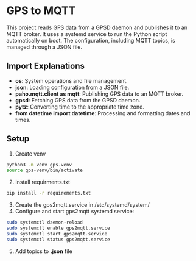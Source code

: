 # GPS to MQTT
This project reads GPS data from a GPSD daemon and publishes it to an MQTT broker. It uses a systemd service to run the Python script automatically on boot. The configuration, including MQTT topics, is managed through a JSON file.

## Import Explanations
- **os**: System operations and file management.
- **json**: Loading configuration from a JSON file.
- **paho.mqtt.client as mqtt**: Publishing GPS data to an MQTT broker.
- **gpsd**: Fetching GPS data from the GPSD daemon.
- **pytz**: Converting time to the appropriate time zone.
- **from datetime import datetime**: Processing and formatting dates and times.

## Setup
1. Create venv
```sh
python3 -m venv gps-venv
source gps-venv/bin/activate
```
2. Install requirments.txt
```sh
pip install -r requirements.txt
```
3. Create the gps2mqtt.service in /etc/systemd/system/
4. Configure and start gps2mqtt systemd service: 
```sh
sudo systemctl daemon-reload
sudo systemctl enable gps2mqtt.service
sudo systemctl start gps2mqtt.service
sudo systemctl status gps2mqtt.service
```
5. Add topics to **.json** file
